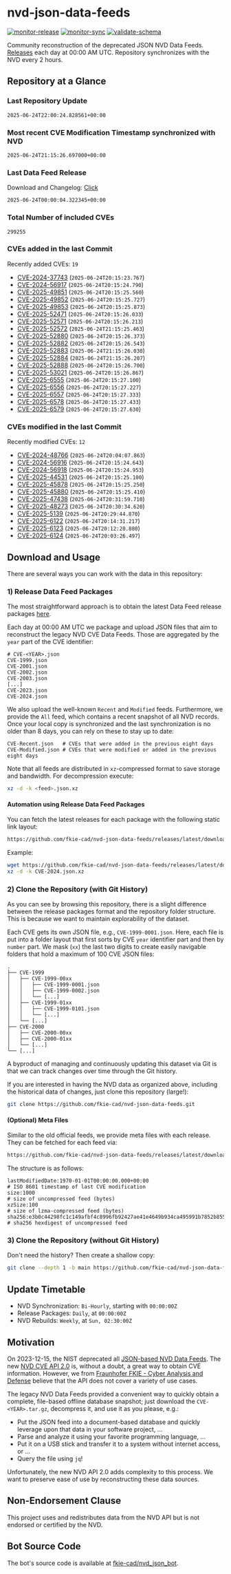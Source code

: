 # nvd-json-data-feeds

[![monitor-release](https://github.com/fkie-cad/nvd-json-data-feeds/actions/workflows/monitor_release.yml/badge.svg)](https://github.com/fkie-cad/nvd-json-data-feeds/actions/workflows/monitor_release.yml)
[![monitor-sync](https://github.com/fkie-cad/nvd-json-data-feeds/actions/workflows/monitor_sync.yml/badge.svg)](https://github.com/fkie-cad/nvd-json-data-feeds/actions/workflows/monitor_sync.yml)
[![validate-schema](https://github.com/fkie-cad/nvd-json-data-feeds/actions/workflows/validate_schema.yml/badge.svg)](https://github.com/fkie-cad/nvd-json-data-feeds/actions/workflows/validate_schema.yml)

Community reconstruction of the deprecated JSON NVD Data Feeds.
[Releases](https://github.com/fkie-cad/nvd-json-data-feeds/releases/latest) each day at 00:00 AM UTC.
Repository synchronizes with the NVD every 2 hours.

## Repository at a Glance

### Last Repository Update

```plain
2025-06-24T22:00:24.828561+00:00
```

### Most recent CVE Modification Timestamp synchronized with NVD

```plain
2025-06-24T21:15:26.697000+00:00
```

### Last Data Feed Release

Download and Changelog: [Click](https://github.com/fkie-cad/nvd-json-data-feeds/releases/latest)

```plain
2025-06-24T00:00:04.322345+00:00
```

### Total Number of included CVEs

```plain
299255
```

### CVEs added in the last Commit

Recently added CVEs: `19`

- [CVE-2024-37743](CVE-2024/CVE-2024-377xx/CVE-2024-37743.json) (`2025-06-24T20:15:23.767`)
- [CVE-2024-56917](CVE-2024/CVE-2024-569xx/CVE-2024-56917.json) (`2025-06-24T20:15:24.790`)
- [CVE-2025-49851](CVE-2025/CVE-2025-498xx/CVE-2025-49851.json) (`2025-06-24T20:15:25.560`)
- [CVE-2025-49852](CVE-2025/CVE-2025-498xx/CVE-2025-49852.json) (`2025-06-24T20:15:25.727`)
- [CVE-2025-49853](CVE-2025/CVE-2025-498xx/CVE-2025-49853.json) (`2025-06-24T20:15:25.873`)
- [CVE-2025-52471](CVE-2025/CVE-2025-524xx/CVE-2025-52471.json) (`2025-06-24T20:15:26.033`)
- [CVE-2025-52571](CVE-2025/CVE-2025-525xx/CVE-2025-52571.json) (`2025-06-24T20:15:26.213`)
- [CVE-2025-52572](CVE-2025/CVE-2025-525xx/CVE-2025-52572.json) (`2025-06-24T21:15:25.463`)
- [CVE-2025-52880](CVE-2025/CVE-2025-528xx/CVE-2025-52880.json) (`2025-06-24T20:15:26.373`)
- [CVE-2025-52882](CVE-2025/CVE-2025-528xx/CVE-2025-52882.json) (`2025-06-24T20:15:26.543`)
- [CVE-2025-52883](CVE-2025/CVE-2025-528xx/CVE-2025-52883.json) (`2025-06-24T21:15:26.030`)
- [CVE-2025-52884](CVE-2025/CVE-2025-528xx/CVE-2025-52884.json) (`2025-06-24T21:15:26.207`)
- [CVE-2025-52888](CVE-2025/CVE-2025-528xx/CVE-2025-52888.json) (`2025-06-24T20:15:26.700`)
- [CVE-2025-53021](CVE-2025/CVE-2025-530xx/CVE-2025-53021.json) (`2025-06-24T20:15:26.867`)
- [CVE-2025-6555](CVE-2025/CVE-2025-65xx/CVE-2025-6555.json) (`2025-06-24T20:15:27.100`)
- [CVE-2025-6556](CVE-2025/CVE-2025-65xx/CVE-2025-6556.json) (`2025-06-24T20:15:27.227`)
- [CVE-2025-6557](CVE-2025/CVE-2025-65xx/CVE-2025-6557.json) (`2025-06-24T20:15:27.333`)
- [CVE-2025-6578](CVE-2025/CVE-2025-65xx/CVE-2025-6578.json) (`2025-06-24T20:15:27.433`)
- [CVE-2025-6579](CVE-2025/CVE-2025-65xx/CVE-2025-6579.json) (`2025-06-24T20:15:27.630`)


### CVEs modified in the last Commit

Recently modified CVEs: `12`

- [CVE-2024-48766](CVE-2024/CVE-2024-487xx/CVE-2024-48766.json) (`2025-06-24T20:04:07.863`)
- [CVE-2024-56916](CVE-2024/CVE-2024-569xx/CVE-2024-56916.json) (`2025-06-24T20:15:24.643`)
- [CVE-2024-56918](CVE-2024/CVE-2024-569xx/CVE-2024-56918.json) (`2025-06-24T20:15:24.953`)
- [CVE-2025-44531](CVE-2025/CVE-2025-445xx/CVE-2025-44531.json) (`2025-06-24T20:15:25.100`)
- [CVE-2025-45878](CVE-2025/CVE-2025-458xx/CVE-2025-45878.json) (`2025-06-24T20:15:25.250`)
- [CVE-2025-45880](CVE-2025/CVE-2025-458xx/CVE-2025-45880.json) (`2025-06-24T20:15:25.410`)
- [CVE-2025-47438](CVE-2025/CVE-2025-474xx/CVE-2025-47438.json) (`2025-06-24T20:31:59.710`)
- [CVE-2025-48273](CVE-2025/CVE-2025-482xx/CVE-2025-48273.json) (`2025-06-24T20:30:34.620`)
- [CVE-2025-5139](CVE-2025/CVE-2025-51xx/CVE-2025-5139.json) (`2025-06-24T20:29:44.870`)
- [CVE-2025-6122](CVE-2025/CVE-2025-61xx/CVE-2025-6122.json) (`2025-06-24T20:14:31.217`)
- [CVE-2025-6123](CVE-2025/CVE-2025-61xx/CVE-2025-6123.json) (`2025-06-24T20:12:20.880`)
- [CVE-2025-6124](CVE-2025/CVE-2025-61xx/CVE-2025-6124.json) (`2025-06-24T20:03:26.497`)


## Download and Usage

There are several ways you can work with the data in this repository:

### 1) Release Data Feed Packages

The most straightforward approach is to obtain the latest Data Feed release packages [here](https://github.com/fkie-cad/nvd-json-data-feeds/releases/latest).

Each day at 00:00 AM UTC we package and upload JSON files that aim to reconstruct the legacy NVD CVE Data Feeds.
Those are aggregated by the `year` part of the CVE identifier:

```
# CVE-<YEAR>.json
CVE-1999.json
CVE-2001.json
CVE-2002.json
CVE-2003.json
[...]
CVE-2023.json
CVE-2024.json
```

We also upload the well-known `Recent` and `Modified` feeds.
Furthermore, we provide the `All` feed, which contains a recent snapshot of all NVD records.
Once your local copy is synchronized and the last synchronization is no older than 8 days, you can rely on these to stay up to date:

```plain
CVE-Recent.json   # CVEs that were added in the previous eight days
CVE-Modified.json # CVEs that were modified or added in the previous eight days
```

Note that all feeds are distributed in `xz`-compressed format to save storage and bandwidth.
For decompression execute:

```sh
xz -d -k <feed>.json.xz
```

#### Automation using Release Data Feed Packages

You can fetch the latest releases for each package with the following static link layout:

```sh
https://github.com/fkie-cad/nvd-json-data-feeds/releases/latest/download/CVE-<YEAR>.json.xz
```

Example:

```sh
wget https://github.com/fkie-cad/nvd-json-data-feeds/releases/latest/download/CVE-2024.json.xz
xz -d -k CVE-2024.json.xz
```

### 2) Clone the Repository (with Git History)

As you can see by browsing this repository, there is a slight difference between the release packages format and the repository folder structure.
This is because we want to maintain explorability of the dataset.

Each CVE gets its own JSON file, e.g., `CVE-1999-0001.json`.
Here, each file is put into a folder layout that first sorts by CVE `year` identifier part and then by `number` part.
We mask (`xx`) the last two digits to create easily navigable folders that hold a maximum of 100 CVE JSON files:

```plain
.
├── CVE-1999
│   ├── CVE-1999-00xx
│   │   ├── CVE-1999-0001.json
│   │   ├── CVE-1999-0002.json
│   │   └── [...]
│   ├── CVE-1999-01xx
│   │   ├── CVE-1999-0101.json
│   │   └── [...]
│   └── [...]
├── CVE-2000
│   ├── CVE-2000-00xx
│   ├── CVE-2000-01xx
│   └── [...]
└── [...]
```

A byproduct of managing and continuously updating this dataset via Git is that we can track changes over time through the Git history.

If you are interested in having the NVD data as organized above, including the historical data of changes, just clone this repository (large!):

```sh
git clone https://github.com/fkie-cad/nvd-json-data-feeds.git
```

#### (Optional) Meta Files

Similar to the old official feeds, we provide meta files with each release. They can be fetched for each feed via:

```sh
https://github.com/fkie-cad/nvd-json-data-feeds/releases/latest/download/CVE-<YEAR>.meta
```

The structure is as follows:

```plain
lastModifiedDate:1970-01-01T00:00:00.000+00:00                          # ISO 8601 timestamp of last CVE modification
size:1000                                                               # size of uncompressed feed (bytes)
xzSize:100                                                              # size of lzma-compressed feed (bytes)
sha256:e3b0c44298fc1c149afbf4c8996fb92427ae41e4649b934ca495991b7852b855 # sha256 hexdigest of uncompressed feed
```

### 3) Clone the Repository (without Git History)

Don't need the history? Then create a shallow copy:

```sh
git clone --depth 1 -b main https://github.com/fkie-cad/nvd-json-data-feeds.git
```


## Update Timetable

* NVD Synchronization: `Bi-Hourly`, starting with `00:00:00Z`
* Release Packages: `Daily`, at `00:00:00Z`
* NVD Rebuilds: `Weekly`, at `Sun, 02:30:00Z`


## Motivation

On 2023-12-15, the NIST deprecated all [JSON-based NVD Data Feeds](https://nvd.nist.gov/vuln/data-feeds#divRetirementBanner-1).
The new [NVD CVE API 2.0](https://nvd.nist.gov/developers/vulnerabilities) is, without a doubt, a great way to obtain CVE information.
However, we from [Fraunhofer FKIE - Cyber Analysis and Defense](https://www.fkie.fraunhofer.de/en/departments/cad.html) believe that the API does not cover a variety of use cases.

The legacy NVD Data Feeds provided a convenient way to quickly obtain a complete, file-based offline database snapshot; just download the `CVE-<YEAR>.tar.gz`, decompress it, and use it as you please, e.g.:

- Put the JSON feed into a document-based database and quickly leverage upon that data in your software project, ...
- Parse and analyze it using your favorite programming language, ...
- Put it on a USB stick and transfer it to a system without internet access, or ...
- Query the file using `jq`!

Unfortunately, the new NVD API 2.0 adds complexity to this process.
We want to preserve ease of use by reconstructing these data sources.

## Non-Endorsement Clause

This project uses and redistributes data from the NVD API but is not endorsed or certified by the NVD.

## Bot Source Code

The bot's source code is available at [fkie-cad/nvd\_json\_bot](https://github.com/fkie-cad/nvd_json_bot).